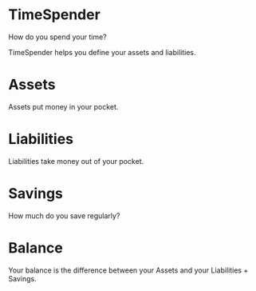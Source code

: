 TimeSpender
===========

How do you spend your time?

TimeSpender helps you define your assets and liabilities.


Assets
======

Assets put money in your pocket.


Liabilities
===========

Liabilities take money out of your pocket.


Savings
=======

How much do you save regularly?


Balance
=======

Your balance is the difference between your Assets and your Liabilities + Savings.

